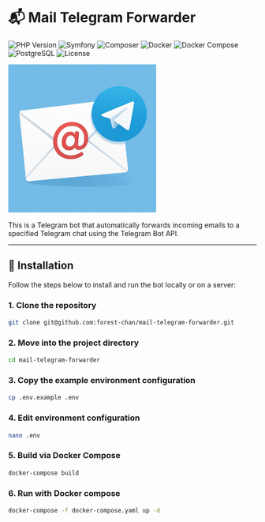 # 📬 Mail Telegram Forwarder

![PHP Version](https://img.shields.io/badge/PHP-8.2-brightgreen.svg)
![Symfony](https://img.shields.io/badge/Symfony-7.3-black.svg?logo=symfony)
![Composer](https://img.shields.io/badge/Composer-Compatible-orange.svg)
![Docker](https://img.shields.io/badge/Docker-✓-blue?logo=docker&logoColor=white&style=flat)
![Docker Compose](https://img.shields.io/badge/Docker_Compose-✓-blue?logo=docker&logoColor=white&style=flat)
![PostgreSQL](https://img.shields.io/badge/PostgreSQL-17-blue.svg?logo=postgresql)
![License](https://img.shields.io/badge/License-MIT-blue.svg)

<img src="public/logo.png" alt="Bot Logo" width="300"/>

This is a Telegram bot that automatically forwards incoming emails to a specified Telegram chat using the Telegram Bot API.

---

## 🚀 Installation

Follow the steps below to install and run the bot locally or on a server:
### 1. Clone the repository
```bash
git clone git@github.com:forest-chan/mail-telegram-forwarder.git
```
### 2. Move into the project directory
```bash
cd mail-telegram-forwarder
```
### 3. Copy the example environment configuration
```bash
cp .env.example .env
```
### 4. Edit environment configuration
```bash
nano .env
```
### 5. Build via Docker Compose 
```bash
docker-compose build
```
### 6. Run with Docker compose
```bash
docker-compose -f docker-compose.yaml up -d
```
